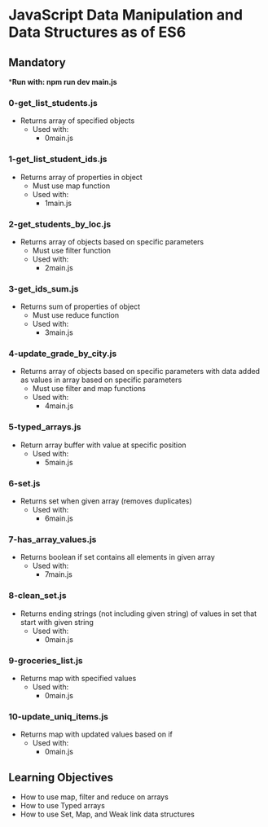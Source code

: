 # JavaScript Data Manipulation and Data Structures as of ES6

## Mandatory

***Run with: npm run dev main.js**

### 0-get_list_students.js
- Returns array of specified objects
    - Used with:
        - 0main.js

### 1-get_list_student_ids.js
- Returns array of properties in object
    - Must use map function
    - Used with:
        - 1main.js

### 2-get_students_by_loc.js
- Returns array of objects based on specific parameters
    - Must use filter function
    - Used with:
        - 2main.js

### 3-get_ids_sum.js
- Returns sum of properties of object
    - Must use reduce function
    - Used with:
        - 3main.js

### 4-update_grade_by_city.js
- Returns array of objects based on specific parameters with data added as values in array based on specific parameters
    - Must use filter and map functions
    - Used with:
        - 4main.js

### 5-typed_arrays.js
- Return array buffer with value at specific position
    - Used with:
        - 5main.js

### 6-set.js
- Returns set when given array (removes duplicates)
    - Used with:
        - 6main.js

### 7-has_array_values.js
- Returns boolean if set contains all elements in given array
    - Used with:
        - 7main.js

### 8-clean_set.js
- Returns ending strings (not including given string) of values in set that start with given string
    - Used with:
        - 0main.js

### 9-groceries_list.js
- Returns map with specified values
    - Used with:
        - 0main.js

### 10-update_uniq_items.js
- Returns map with updated values based on if
    - Used with:
        - 0main.js

## Learning Objectives
- How to use map, filter and reduce on arrays
- How to use Typed arrays
- How to use Set, Map, and Weak link data structures

